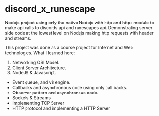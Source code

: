 # discord_x_runescape
Nodejs project using only the native Nodejs with http and https module to make api calls to discords api and runescapes api. Demonstrating server side code at the lowest level on Nodejs making http requests with header and streams.

This project was done as a course project for Internet and Web technologies. What I learned here:

1) Networking OSI Model.
2) Client Server Architecture.
3) NodeJS & Javascript.
  * Event queue, and v8 engine.
  * Callbacks and asynchronous code using only call backs.
  * Observer pattern and asynchronous code.
  * Sockets & Streams
  * Implementing TCP Server
  * HTTP protocol and implementing a HTTP Server
